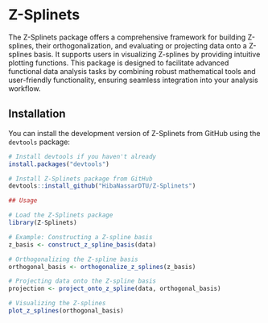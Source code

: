# Z-Splinets

The Z-Splinets package offers a comprehensive framework for building Z-splines, their orthogonalization, and evaluating or projecting data onto a Z-splines basis. It supports users in visualizing Z-splines by providing intuitive plotting functions. This package is designed to facilitate advanced functional data analysis tasks by combining robust mathematical tools and user-friendly functionality, ensuring seamless integration into your analysis workflow.

## Installation

You can install the development version of Z-Splinets from GitHub using the `devtools` package:

```r
# Install devtools if you haven't already
install.packages("devtools")

# Install Z-Splinets package from GitHub
devtools::install_github("HibaNassarDTU/Z-Splinets")

## Usage

# Load the Z-Splinets package
library(Z-Splinets)

# Example: Constructing a Z-spline basis
z_basis <- construct_z_spline_basis(data)

# Orthogonalizing the Z-spline basis
orthogonal_basis <- orthogonalize_z_splines(z_basis)

# Projecting data onto the Z-spline basis
projection <- project_onto_z_spline(data, orthogonal_basis)

# Visualizing the Z-splines
plot_z_splines(orthogonal_basis)

